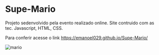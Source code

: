 # Supe-Mario
Projeto sedenvolvido pela <Dev> </Club> evento realizado online. 
Site contruido com as tec. Javascript, HTML, CSS.

Para conferir acesse o link https://emanoel029.github.io/Supe-Mario/


![mario](https://github.com/Emanoel029/Supe-Mario/assets/138140487/3435d475-85b0-4fe4-8051-4b51d75cd1a9)

